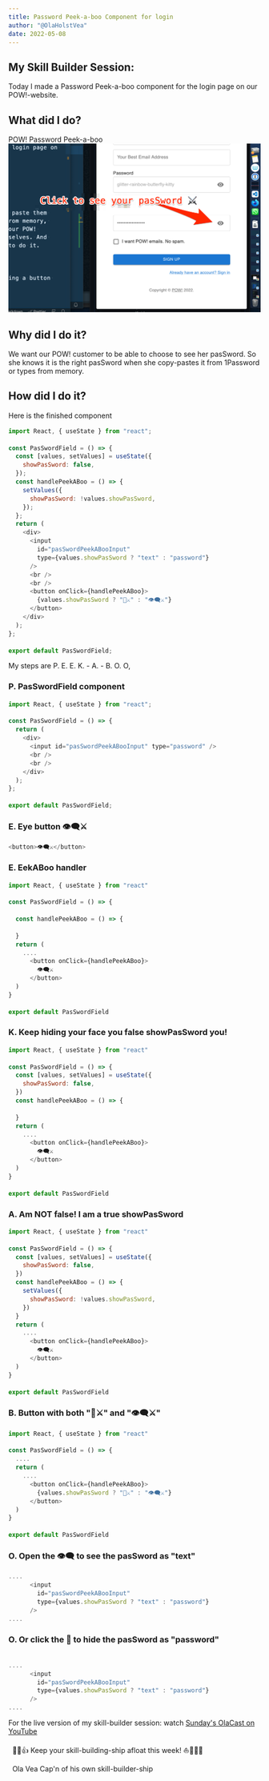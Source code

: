 ```yaml
---
title: Password Peek-a-boo Component for login
author: "@OlaHolstVea"
date: 2022-05-08
---
```


## My Skill Builder Session:

Today I made a Password Peek-a-boo component for the login page on our POW!-website.

## What did I do?

POW! Password Peek-a-boo
![POW! Password Peek-a-boo](OlaCast-20-POW-Day-51-POW-Password-Peek-a-boo-41.png)

## Why did I do it?

We want our POW! customer to be able to choose to see her pasSword. So she knows it is the right pasSword when she copy-pastes it from 1Password or types from memory.

## How did I do it?

Here is the finished component

```js
import React, { useState } from "react";

const PasSwordField = () => {
  const [values, setValues] = useState({
    showPasSword: false,
  });
  const handlePeekABoo = () => {
    setValues({
      showPasSword: !values.showPasSword,
    });
  };
  return (
    <div>
      <input
        id="pasSwordPeekABooInput"
        type={values.showPasSword ? "text" : "password"}
      />
      <br />
      <br />
      <button onClick={handlePeekABoo}>
        {values.showPasSword ? "🎩⚔️" : "👁️‍🗨️⚔️"}
      </button>
    </div>
  );
};

export default PasSwordField;
```

My steps are P. E. E. K. - A. - B. O. O,

### P. PasSwordField component

```js
import React, { useState } from "react";

const PasSwordField = () => {
  return (
    <div>
      <input id="pasSwordPeekABooInput" type="password" />
      <br />
      <br />
    </div>
  );
};

export default PasSwordField;
```

### E. Eye button 👁️‍🗨️⚔️

```js
<button>👁️‍🗨️⚔️</button>
```

### E. EekABoo handler

```js
import React, { useState } from "react"

const PasSwordField = () => {

  const handlePeekABoo = () => {

  }
  return (
    ....
      <button onClick={handlePeekABoo}>
        👁️‍🗨️⚔️
      </button>
  )
}

export default PasSwordField
```

### K. Keep hiding your face you false showPasSword you!

```js
import React, { useState } from "react"

const PasSwordField = () => {
  const [values, setValues] = useState({
    showPasSword: false,
  })
  const handlePeekABoo = () => {

  }
  return (
    ....
      <button onClick={handlePeekABoo}>
        👁️‍🗨️⚔️
      </button>
  )
}

export default PasSwordField
```

### A. Am NOT false! I am a true showPasSword

```js
import React, { useState } from "react"

const PasSwordField = () => {
  const [values, setValues] = useState({
    showPasSword: false,
  })
  const handlePeekABoo = () => {
    setValues({
      showPasSword: !values.showPasSword,
    })
  }
  return (
    ....
      <button onClick={handlePeekABoo}>
        👁️‍🗨️⚔️
      </button>
  )
}

export default PasSwordField
```

### B. Button with both "🎩⚔️" and "👁️‍🗨️⚔️"

```js
import React, { useState } from "react"

const PasSwordField = () => {
  ....
  return (
    ....
      <button onClick={handlePeekABoo}>
        {values.showPasSword ? "🎩⚔️" : "👁️‍🗨️⚔️"}
      </button>
  )
}

export default PasSwordField
```

### O. Open the 👁️‍🗨️ to see the pasSword as "text"

```js
....
      <input
        id="pasSwordPeekABooInput"
        type={values.showPasSword ? "text" : "password"}
      />
....
```

### O. Or click the 🎩 to hide the pasSword as "password"

```js

....
      <input
        id="pasSwordPeekABooInput"
        type={values.showPasSword ? "text" : "password"}
      />
....

```

For the live version of my skill-builder session: watch [Sunday's OlaCast on YouTube](https://youtu.be/_MqchVYIaH0)

&nbsp;
💪😺👍
Keep your skill-building-ship afloat this week!
⛵🔧🏴‍☠️

&nbsp;
Ola Vea
Cap'n of his own skill-builder-ship
